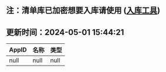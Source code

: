 ## 注：清单库已加密想要入库请使用 ([入库工具](https://github.com/BlankTMing/ManifestAutoUpdate/releases))

## 更新时间：2024-05-01 15:44:21
| AppID | 名称 | 类型  |
| :-------------------- | :----------------------------- | :----------- |
| null | null| null |
